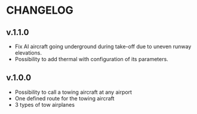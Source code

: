 # CHANGELOG

## v.1.1.0

- Fix AI aircraft going underground during take-off due to uneven runway elevations.
- Possibility to add thermal with configuration of its parameters.

## v.1.0.0

- Possibility to call a towing aircraft at any airport
- One defined route for the towing aircraft
- 3 types of tow airplanes
